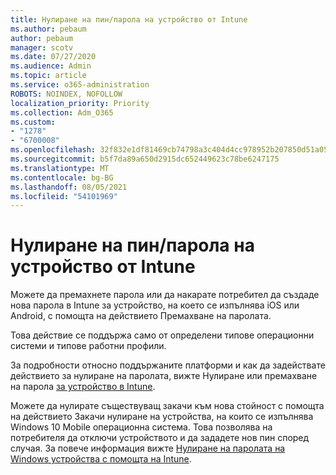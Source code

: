 ```yaml
---
title: Нулиране на пин/парола на устройство от Intune
ms.author: pebaum
author: pebaum
manager: scotv
ms.date: 07/27/2020
ms.audience: Admin
ms.topic: article
ms.service: o365-administration
ROBOTS: NOINDEX, NOFOLLOW
localization_priority: Priority
ms.collection: Adm_O365
ms.custom:
- "1278"
- "6700008"
ms.openlocfilehash: 32f832e1df81469cb74798a3c404d4cc978952b207850d51a05e63acb4a4a2f9
ms.sourcegitcommit: b5f7da89a650d2915dc652449623c78be6247175
ms.translationtype: MT
ms.contentlocale: bg-BG
ms.lasthandoff: 08/05/2021
ms.locfileid: "54101969"
---
```

# <a name="device-pinpassword-reset-from-intune"></a>Нулиране на пин/парола на устройство от Intune

Можете да премахнете парола или да накарате потребител да създаде нова парола в Intune за устройство, на което се изпълнява iOS или Android, с помощта на действието Премахване на паролата.

Това действие се поддържа само от определени типове операционни системи и типове работни профили.

За подробности относно поддържаните платформи и как да задействате действието за нулиране на паролата, вижте Нулиране или премахване на парола [за устройство в Intune](https://docs.microsoft.com/intune/device-passcode-reset).

Можете да нулирате съществуващ закачи към нова стойност с помощта на действието Закачи нулиране на устройства, на които се изпълнява Windows 10 Mobile операционна система. Това позволява на потребителя да отключи устройството и да зададете нов пин според случая. За повече информация вижте [Нулиране на паролата на Windows устройства с помощта на Intune](https://docs.microsoft.com/intune/device-windows-pin-reset).